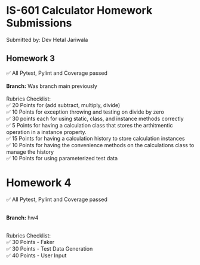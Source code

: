 # IS-601 Calculator Homework Submissions
Submitted by: Dev Hetal Jariwala

## Homework 3
✅ All Pytest, Pylint and Coverage passed <br> <br>
**Branch:** Was branch main previously <br> <br>
Rubrics Checklist: <br>
✅ 20 Points for (add subtract, multiply, divide) <br>
✅ 10 Points for exception throwing and testing on divide by zero <br>
✅ 30 points each for using static, class, and instance methods correctly <br>
✅ 5 Points for having a calculation class that stores the arthitmentic operation in a instance property. <br>
✅ 15 Points for having a calculation history to store calculation instances <br>
✅ 10 Points for having the convenience methods on the calculations class to manage the history <br>
✅ 10 Points for using parameterized test data <br>

# Homework 4
✅ All Pytest, Pylint and Coverage passed <br> <br>

**Branch:** hw4 <br> <br>

Rubrics Checklist: <br>
✅ 30 Points - Faker <br>
✅ 30 Points - Test Data Generation <br>
✅ 40 Points - User Input <br>